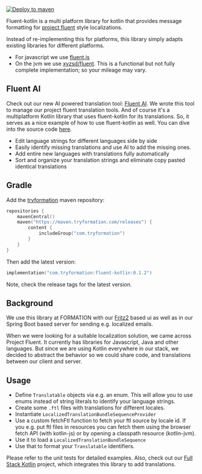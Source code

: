 [![Deploy to maven](https://github.com/formation-res/fluent-kotlin/actions/workflows/deploy.yaml/badge.svg)](https://github.com/formation-res/fluent-kotlin/actions/workflows/deploy.yaml)

Fluent-kotlin is a multi platform library for kotlin that provides message formatting for [project fluent](https://projectfluent.org/fluent/guide/) style localizations.

Instead of re-implementing this for platforms, this library simply adapts existing libraries for different platforms.

- For javascript we use [fluent.js](https://github.com/projectfluent/fluent.js/)
- On the jvm we use [xyzsd/fluent](https://github.com/xyzsd/fluent). This is a functional but not fully complete implementation; so your mileage may vary.

## Fluent AI

Check out our new AI powered translation tool: [Fluent AI](https://fluent-ai.jillesvangurp.com). We wrote this tool to manage our project fluent translation tools. And of course it's a multiplatform Kotlin library that uses fluent-kotlin for its translations. So, it serves as a nice example of how to use fluent-kotlin as well. You can dive into the source code [here](https://github.com/jillesvangurp/fluent-ai).

- Edit language strings for different languages side by side
- Easily identify missing translations and use AI to add the missing ones.
- Add entire new languages with translations fully automatically
- Sort and organize your translation strings and eliminate copy pasted identical translations

## Gradle

Add the [tryformation](https://tryformation.com) maven repository:

```kotlin
repositories {
    mavenCentral()
    maven("https://maven.tryformation.com/releases") {
        content {
            includeGroup("com.tryformation")
        }
    }
}
```

Then add the latest version:

```kotlin
implementation("com.tryformation:fluent-kotlin:0.1.2")
```

Note, check the release tags for the latest version.


## Background

We use this library at FORMATION with our [Fritz2](https://www.fritz2.dev/) based ui as well as in our Spring Boot based server for sending e.g. localized emails. 

When we were looking for a suitable localization solution, we came across Project Fluent. It currently has libraries for Javascript, Java and other languages. But since we are using Kotlin everywhere in our stack, we decided to abstract the behavior so we could share code, and translations between our client and server.

## Usage

- Define `Translatable` objects via e.g. an enum. This will allow you to use enums instead of string literals to identify your language strings.
- Create some `.ftl` files with translations for different locales. 
- Instantiate `LocalizedTranslationBundleSequenceProvider`
- Use a custom fetchFtl function to fetch your ftl source by locale id. If you e.g. put ftl files in resources you can fetch them using the browser fetch API (with kotlin-js) or by opening a classpath resource (kotlin-jvm).
- Use it to load a `LocalizedTranslationBundleSequence`
- Use that to format your `Translatable` identifiers.

Please refer to the unit tests for detailed examples. Also, check out our [Full Stack Kotlin](https://github.com/formation-res/kt-fullstack-demo) project, which integrates this library to add translations.
